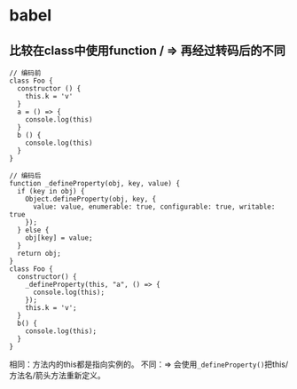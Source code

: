 # babel

## 比较在class中使用function / => 再经过转码后的不同

```
// 编码前
class Foo {
  constructor () {
    this.k = 'v'
  }
  a = () => {
    console.log(this)
  }
  b () {
    console.log(this)
  }
}

// 编码后
function _defineProperty(obj, key, value) {
  if (key in obj) {
    Object.defineProperty(obj, key, {
      value: value, enumerable: true, configurable: true, writable: true
    });
  } else {
    obj[key] = value;
  }
  return obj;
}
class Foo {
  constructor() {
    _defineProperty(this, "a", () => {
      console.log(this);
    });
    this.k = 'v';
  }
  b() {
    console.log(this);
  }
}
```
相同：方法内的this都是指向实例的。
不同：=> 会使用`_defineProperty()`把this/方法名/箭头方法重新定义。